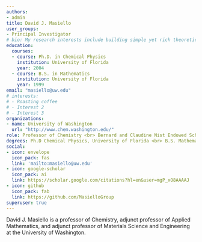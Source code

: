 ```yaml
---
authors:
- admin
title: David J. Masiello
user_groups:
- Principal Investigator
# bio: My research interests include building simple yet rich theoretical models and numerical simulation tools to understand nanoscale optical, magnetic, electronic, and thermal phenomena mediated by surface plasmons.
education:
  courses:
  - course: Ph.D. in Chemical Physics
    institution: University of Florida
    year: 2004
  - course: B.S. in Mathematics
    institution: University of Florida
    year: 1999
email: "masiello@uw.edu"
# interests:
# - Roasting coffee
# - Interest 2
# - Interest 3
organizations:
- name: University of Washington 
  url: "http://www.chem.washington.edu/"
role: Professor of Chemistry <br> Bernard and Claudine Nist Endowed Scholar in Chemistry <br> Adjunct Professor of Materials Science and Engineering <br> Adjunct Professor of Applied Mathematics
degrees: Ph.D Chemical Physics, University of Florida <br> B.S. Mathematics, University of Florida
social:
- icon: envelope
  icon_pack: fas
  link: 'mailto:masiello@uw.edu'
- icon: google-scholar
  icon_pack: ai
  link: https://scholar.google.com/citations?hl=en&user=mgP_xO8AAAAJ
- icon: github
  icon_pack: fab
  link: https://github.com/MasielloGroup
superuser: true
---
```


David J. Masiello is a professor of Chemistry, adjunct professor of Applied Mathematics, and adjunct professor of Materials Science and Engineering at the University of Washington. 
